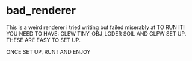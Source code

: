# bad_renderer
This is a weird renderer i tried writing but failed miserably at
TO RUN IT! YOU NEED TO HAVE:
GLEW TINY_OBJ_LODER SOIL AND GLFW SET UP.
THESE ARE EASY TO SET UP. 

ONCE SET UP, RUN ! AND ENJOY 
